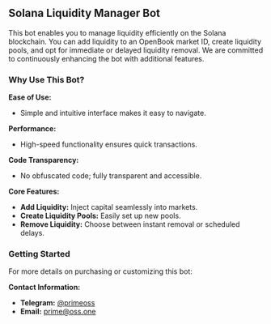 ## Solana Liquidity Manager Bot

This bot enables you to manage liquidity efficiently on the Solana blockchain. You can add liquidity to an OpenBook market ID, create liquidity pools, and opt for immediate or delayed liquidity removal. We are committed to continuously enhancing the bot with additional features.

### Why Use This Bot?

**Ease of Use:**
- Simple and intuitive interface makes it easy to navigate.

**Performance:**
- High-speed functionality ensures quick transactions.

**Code Transparency:**
- No obfuscated code; fully transparent and accessible.

**Core Features:**
- **Add Liquidity:** Inject capital seamlessly into markets.
- **Create Liquidity Pools:** Easily set up new pools.
- **Remove Liquidity:** Choose between instant removal or scheduled delays.

### Getting Started

For more details on purchasing or customizing this bot:

**Contact Information:**
- **Telegram:** [@primeoss](https://t.me/primeoss)
- **Email:** [prime@oss.one](mailto:prime@oss.one)

